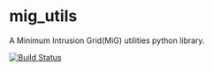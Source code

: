# mig_utils
A Minimum Intrusion Grid(MiG) utilities python library.

[![Build Status](https://travis-ci.org/rasmunk/mig_utils.svg?branch=master)](https://travis-ci.org/rasmunk/mig_utils)
